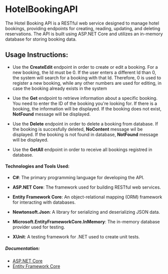 # HotelBookingAPI

The Hotel Booking API is a RESTful web service designed to manage hotel bookings, providing endpoints for creating, reading, updating, and deleting reservations. The API is built using ASP.NET Core and utilizes an in-memory database for storing booking data.

## Usage Instructions:
  - Use the **CreateEdit** endpoint in order to create or edit a booking. For a new booking, the Id must be 0. If the user enters a different Id than 0, the system will search for a booking with that Id. Therefore, 0 is used to register a new booking, while any other numbers are used for editing, in case the booking already exists in the system

  - Use the **Get** endpoint to retrieve information about a specific booking. You need to enter the ID of the booking you're looking for. If there is a booking, the information will be displayed. If the booking does not exist, **NotFound** message will be displayed.

  - Use the **Delete** endpoint in order to delete a booking from database. If the booking is succesfully deleted, **NoContent** message wil be displayed. If the booking is not found in database, **NotFound** message will be displayed.

  - Use the **GetAll** endpoint in order to receive all bookings registred in database.

#### Technologies and Tools Used:

  - **C#**: The primary programming language for developing the API.
    
  - **ASP.NET Core**: The framework used for building RESTful web services.
    
  - **Entity Framework Core**: An object-relational mapping (ORM) framework for interacting with databases.

  - **Newtonsoft.Json**: A library for serializing and deserializing JSON data.

  - **Microsoft.EntityFrameworkCore.InMemory**: The in-memory database provider used for testing.

  - **XUnit**: A testing framework for .NET used to create unit tests.

##### Documentation:

   - [ASP.NET Core](https://learn.microsoft.com/en-us/aspnet/core/tutorials/first-web-api?view=aspnetcore-8.0&tabs=visual-studio)
   - [Entity Framework Core](https://learn.microsoft.com/en-us/ef/core/get-started/overview/first-app?tabs=netcore-cli)
